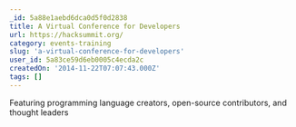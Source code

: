 ```yaml
---
_id: 5a88e1aebd6dca0d5f0d2838
title: A Virtual Conference for Developers
url: https://hacksummit.org/
category: events-training
slug: 'a-virtual-conference-for-developers'
user_id: 5a83ce59d6eb0005c4ecda2c
createdOn: '2014-11-22T07:07:43.000Z'
tags: []
---
```


Featuring programming language creators, open-source contributors, and thought leaders
